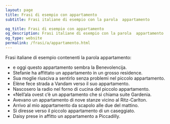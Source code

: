 ```yaml
---
layout: page
title: Frasi di esempio con appartamento 
subtitle: Frasi italiane di esempio con la parola  appartamento

og_title: Frasi di esempio con appartamento 
og_description: Frasi italiane di esempio con la parola  appartamento
og_type: website
permalink: /frasi/a/appartamento.html
---
```


Frasi italiane di esempio contenenti la parola appartamento:


- e oggi questo appartamento sembra la Benevolencija.
- Stefanie ha affittato un appartamento in un grosso residence.
- Sua moglie riusciva a sentirlo senza problemi nel piccolo appartamento.
- Elène fece strada a Vandam verso il suo appartamento.
- Nascosero la radio nel forno di cucina del piccolo appartamento.
- «Nell’ala ovest c’è un appartamento che si chiama suite Gardenia.
- Avevano un appartamento di nove stanze vicino al Ritz-Carlton.
- Arrivo al mio appartamento da scapolo alle due del mattino.
- Si diresse verso il piccolo appartamento di un caseggiato.
- Daisy prese in affitto un appartamento a Piccadilly.
